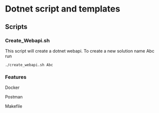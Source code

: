 # Dotnet script and templates

## Scripts

### Create_Webapi.sh

This script will create a dotnet webapi. To create a new solution name Abc run

``` ./create_webapi.sh Abc ```

### Features

Docker

Postman

Makefile
